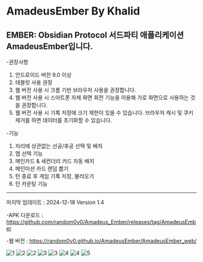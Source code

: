 # AmadeusEmber By Khalid
EMBER: Obsidian Protocol 서드파티 애플리케이션 AmadeusEmber입니다.
-----------------------------------------------


-권장사항
1. 안드로이드 버전 9.0 이상
2. 태블릿 사용 권장
3. 웹 버전 사용 시 크롬 기반 브라우저 사용을 권장합니다.
4. 웹 버전 사용 시 스마트폰 자체 화면 회전 기능을 이용해 가로 화면으로 사용하는 것을 권장합니다.
5. 웹 버전 사용 시 기록 저장에 크기 제한이 있을 수 있습니다. 브라우저 캐시 및 쿠키 제거를 하면 데이터를 초기화할 수 있습니다.


-기능
1. 자리에 상관없는 선공/후공 선택 및 배치
2. 맵 선택 기능
3. 메인카드 & 세컨더리 카드 자동 배치
4. 메인미션 카드 랜덤 뽑기
5. 턴 종료 후 게임 기록 저장, 불러오기
6. 턴 카운팅 기능

-----------------------------------------------

마지막 업데이트 : 2024-12-18 Version 1.4

-APK 다운로드 : https://github.com/random0v0/Amadeus_Ember/releases/tag/AmadeusEmber


-웹 버전 : https://random0v0.github.io/AmadeusEmber/AmadeusEmber_web/

![1](https://github.com/user-attachments/assets/cc4e8092-4d9a-452b-9a7a-dcf77edffdab)
![2](https://github.com/user-attachments/assets/502bdf87-c0da-4a02-91c4-2d24c30fbc1b)
![2](https://github.com/user-attachments/assets/0e1336db-9d7b-4aee-8bd7-be17fee533ff)
![3](https://github.com/user-attachments/assets/27172be0-2068-43fd-9170-73d6d7e73bb1)
![3](https://github.com/user-attachments/assets/fa05b23e-e040-4838-9526-9248261719cf)
![4](https://github.com/user-attachments/assets/539d28d0-e563-4424-bdc6-4c1aed951353)
![4](https://github.com/user-attachments/assets/6011c713-e1e2-4592-85cf-e9376664cfdb)
![5](https://github.com/user-attachments/assets/baffced0-8f58-44ba-94e9-1644b3b180f6)


